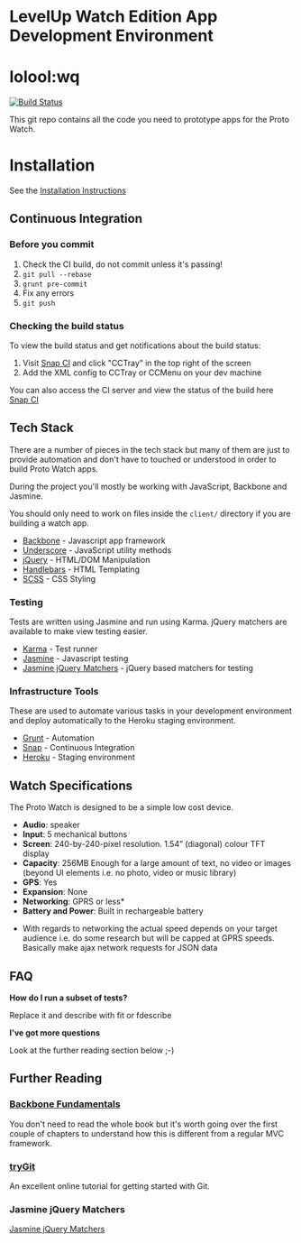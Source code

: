 # LevelUp Watch Edition App Development Environment
# lolool:wq
[![Build Status](https://snap-ci.com/twlevelup/watch_edition/branch/master/build_image)](https://snap-ci.com/twlevelup/watch_edition_test/branch/master)

This git repo contains all the code you need to prototype apps for the Proto Watch.

# Installation

See the [Installation Instructions](INSTALL.md)

## Continuous Integration

### Before you commit

1. Check the CI build, do not commit unless it's passing!
2. ```git pull --rebase```
3. ```grunt pre-commit```
4. Fix any errors
5. ```git push```


### Checking the build status

To view the build status and get notifications about the build status:

1. Visit [Snap CI](https://snap-ci.com/twlevelup/watch_edition/branch/master?notice=watch_edition) and click "CCTray" in the top right of the screen
2. Add the XML config to CCTray or CCMenu on your dev machine

You can also access the CI server and view the status of the build here [Snap CI](https://snap-ci.com/twlevelup/watch_edition/branch/master?notice=watch_edition)


## Tech Stack

There are a number of pieces in the tech stack but many of them are just to provide automation and don't have to touched or understood in order to build Proto Watch apps.

During the project you'll mostly be working with JavaScript, Backbone and Jasmine.

You should only need to work on files inside the ```client/``` directory if you are building a watch app.

- [Backbone](http://backbonejs.org/) - Javascript app framework
- [Underscore](http://underscorejs.org/) - JavaScript utility methods
- [jQuery](https://jquery.com/) - HTML/DOM Manipulation
- [Handlebars](http://handlebarsjs.com/) - HTML Templating
- [SCSS](http://sass-lang.com/) - CSS Styling

### Testing

Tests are written using Jasmine and run using Karma. jQuery matchers are available to make view testing easier.

- [Karma](http://karma-runner.github.io/0.12/index.html) - Test runner
- [Jasmine](http://jasmine.github.io/) - Javascript testing
- [Jasmine jQuery Matchers](https://github.com/unindented/jasmine-jquery-matchers/) - jQuery based matchers for testing

### Infrastructure Tools

These are used to automate various tasks in your development environment and deploy automatically to the Heroku staging environment.

- [Grunt](http://gruntjs.com/) - Automation
- [Snap](https://snap-ci.com/) - Continuous Integration
- [Heroku](https://www.heroku.com/) - Staging environment

## Watch Specifications

The Proto Watch is designed to be a simple low cost device.

- **Audio**: speaker
- **Input**: 5 mechanical buttons
- **Screen**: 240-by-240-pixel resolution. 1.54” (diagonal) colour TFT display
- **Capacity**: 256MB Enough for a large amount of text, no video or images (beyond UI elements i.e. no photo, video or music library)
- **GPS**: Yes
- **Expansion**: None
- **Networking**: GPRS or less*
- **Battery and Power**: Built in rechargeable battery

* With regards to networking the actual speed depends on your target audience i.e. do some research but will be capped at GPRS speeds. Basically make ajax network requests for JSON data

## FAQ

**How do I run a subset of tests?**

Replace it and describe with fit or fdescribe

**I've got more questions**

Look at the further reading section below ;-)

## Further Reading

### [Backbone Fundamentals](http://addyosmani.github.io/backbone-fundamentals/)
You don't need to read the whole book but it's worth going over the first couple of chapters to understand how this is different from a regular MVC framework.

### [tryGit](https://try.github.io)

An excellent online tutorial for getting started with Git.

### Jasmine jQuery Matchers

[Jasmine jQuery Matchers](https://github.com/velesin/jasmine-jquery)
